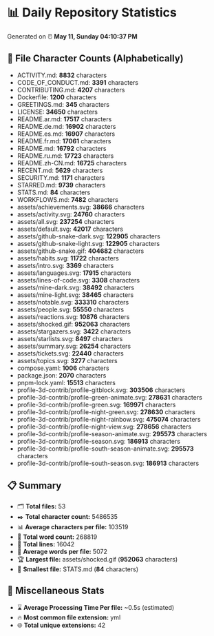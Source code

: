# 📊 Daily Repository Statistics
Generated on ⏰ **May 11, Sunday 04:10:37 PM**

## 📂 File Character Counts (Alphabetically)
- ACTIVITY.md: **8832** characters
- CODE_OF_CONDUCT.md: **3391** characters
- CONTRIBUTING.md: **4207** characters
- Dockerfile: **1200** characters
- GREETINGS.md: **345** characters
- LICENSE: **34650** characters
- README.ar.md: **17517** characters
- README.de.md: **16902** characters
- README.es.md: **16907** characters
- README.fr.md: **17061** characters
- README.md: **16792** characters
- README.ru.md: **17723** characters
- README.zh-CN.md: **16725** characters
- RECENT.md: **5629** characters
- SECURITY.md: **1171** characters
- STARRED.md: **9739** characters
- STATS.md: **84** characters
- WORKFLOWS.md: **7482** characters
- assets/achievements.svg: **38666** characters
- assets/activity.svg: **24760** characters
- assets/all.svg: **237254** characters
- assets/default.svg: **42017** characters
- assets/github-snake-dark.svg: **122905** characters
- assets/github-snake-light.svg: **122905** characters
- assets/github-snake.gif: **404682** characters
- assets/habits.svg: **11722** characters
- assets/intro.svg: **3369** characters
- assets/languages.svg: **17915** characters
- assets/lines-of-code.svg: **3308** characters
- assets/mine-dark.svg: **38492** characters
- assets/mine-light.svg: **38465** characters
- assets/notable.svg: **333310** characters
- assets/people.svg: **55550** characters
- assets/reactions.svg: **10876** characters
- assets/shocked.gif: **952063** characters
- assets/stargazers.svg: **3422** characters
- assets/starlists.svg: **8497** characters
- assets/summary.svg: **26254** characters
- assets/tickets.svg: **22440** characters
- assets/topics.svg: **3277** characters
- compose.yaml: **1006** characters
- package.json: **2070** characters
- pnpm-lock.yaml: **15513** characters
- profile-3d-contrib/profile-gitblock.svg: **303506** characters
- profile-3d-contrib/profile-green-animate.svg: **278631** characters
- profile-3d-contrib/profile-green.svg: **169971** characters
- profile-3d-contrib/profile-night-green.svg: **278630** characters
- profile-3d-contrib/profile-night-rainbow.svg: **475074** characters
- profile-3d-contrib/profile-night-view.svg: **278656** characters
- profile-3d-contrib/profile-season-animate.svg: **295573** characters
- profile-3d-contrib/profile-season.svg: **186913** characters
- profile-3d-contrib/profile-south-season-animate.svg: **295573** characters
- profile-3d-contrib/profile-south-season.svg: **186913** characters

## 📋 Summary
- 🗂️ **Total files:** 53
- ✒️ **Total character count:** 5486535
- 📊 **Average characters per file:** 103519
- 📝 **Total word count:** 268819
- 🧾 **Total lines:** 16042
- 📐 **Average words per file:** 5072
- 🏆 **Largest file:** assets/shocked.gif (**952063** characters)
- 🥉 **Smallest file:** STATS.md (**84** characters)

## 🌟 Miscellaneous Stats
- ⌛ **Average Processing Time Per file:** ~0.5s (estimated)
- 🔥 **Most common file extension:** yml
- 🌐 **Total unique extensions:** 42
